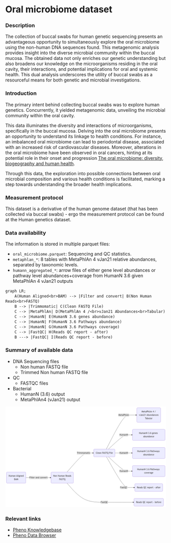 # Oral microbiome dataset  

### Description 

The collection of buccal swabs for human genetic sequencing presents an advantageous opportunity to simultaneously explore the oral microbiome using the non-human DNA sequences found. This metagenomic analysis provides insight into the diverse microbial community within the buccal mucosa. The obtained data not only enriches our genetic understanding but also broadens our knowledge on the microorganisms residing in the oral cavity, their interactions, and potential implications for oral and systemic health. This dual analysis underscores the utility of buccal swabs as a resourceful means for both genetic and microbial investigations.


### Introduction

The primary intent behind collecting buccal swabs was to explore human genetics. Concurrently, it yielded metagenomic data, unveiling the microbial community within the oral cavity.

This data illuminates the diversity and interactions of microorganisms, specifically in the buccal mucosa. Delving into the oral microbiome presents an opportunity to understand its linkage to health conditions. For instance, an imbalanced oral microbiome can lead to periodontal disease, associated with an increased risk of cardiovascular diseases. Moreover, alterations in the oral microbiome have been observed in oral cancers, hinting at its potential role in their onset and progression​ [The oral microbiome: diversity, biogeography and human health](https://www.nature.com/articles/s41579-023-00963-6)​. 

Through this data, the exploration into possible connections between oral microbial composition and various health conditions is facilitated, marking a step towards understanding the broader health implications.

### Measurement protocol 
<!-- long measurment protocol for the data browser -->
This dataset is a derivative of the human genome dataset (that has been collected via buccal swabs) - ergo the measurement protocol can be found at the Human genetics dataset.


### Data availability 
<!-- for the example notebooks -->
The information is stored in multiple parquet files:

- `oral_microbiome.parquet`: Sequencing and QC statistics.
- `metaphlan_*`: 8 tables with MetaPhlAn 4 vJan21 relative abundances, separated by taxonomic levels.
- `humann_aggregated_*`: arrow files of either gene level abundances or pathway level abundances+coverage from HumanN 3.6 given MetaPhlAn 4 vJan21 outputs

```{mermaid}
graph LR;
    A(Human Aligned<br>BAM) --> |Filter and convert| B(Non Human Reads<br>FASTQ)
    B --> |Trimmomatic| C(Clean FASTQ File)
    C --> |MetaPhlAn| D(MetaPhlAn 4 /<br>vJan21 Abundances<br>Tabular)
    C --> |HumanN| E(HumanN 3.6 genes abundance)
    C --> |HumanN| F(HumanN 3.6 Pathways abundance)
    C --> |HumanN| G(HumanN 3.6 Pathways coverage)
    C --> |FastQC| H(Reads QC report - after)
    B ---> |FastQC| I(Reads QC report - before)
```

### Summary of available data 
<!-- for the data browser -->
- DNA Sequencing files
    - Non human FASTQ file
    - Trimmed Non human FASTQ file
- QC
    - FASTQC files
- Bacterial
    - HumanN (3.6) output
    - MetaPhlAn4 (vJan21) output

![available data](oralmb_data.png)

### Relevant links

* [Pheno Knowledgebase](https://knowledgebase.pheno.ai/datasets/070-oral_microbiome.html)
* [Pheno Data Browser](https://pheno-demo-app.vercel.app/folder/70)